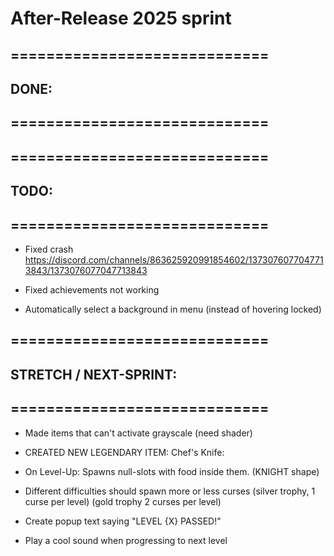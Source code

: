 

# After-Release 2025 sprint

## =============================
## DONE:
## =============================


## =============================
## TODO:
## =============================


- Fixed crash https://discord.com/channels/863625920991854602/1373076077047713843/1373076077047713843

- Fixed achievements not working

- Automatically select a background in menu (instead of hovering locked)



## =============================
## STRETCH / NEXT-SPRINT:
## =============================


- Made items that can't activate grayscale (need shader)

- CREATED NEW LEGENDARY ITEM: Chef's Knife: 
- On Level-Up: Spawns null-slots with food inside them. (KNIGHT shape)


- Different difficulties should spawn more or less curses 
(silver trophy, 1 curse per level) (gold trophy 2 curses per level)

- Create popup text saying "LEVEL {X} PASSED!"
- Play a cool sound when progressing to next level

